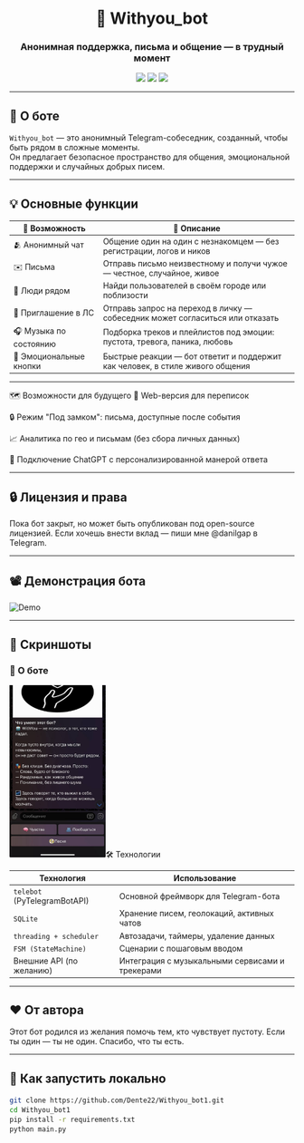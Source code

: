 <h1 align="center">🤖 Withyou_bot</h1>
<h3 align="center">Анонимная поддержка, письма и общение — в трудный момент</h3>

<p align="center">
  <img src="https://img.shields.io/badge/telegram-бот-blue?logo=telegram" />
  <img src="https://img.shields.io/badge/made_with-python-blue?logo=python" />
  <img src="https://img.shields.io/badge/database-sqlite-lightgrey?logo=sqlite" />
</p>

---

## 🧠 О боте

`Withyou_bot` — это анонимный Telegram-собеседник, созданный, чтобы быть рядом в сложные моменты.  
Он предлагает безопасное пространство для общения, эмоциональной поддержки и случайных добрых писем.

---

## 💡 Основные функции

| 🧩 Возможность            | 💬 Описание                                                                 |
|--------------------------|------------------------------------------------------------------------------|
| 🫂 Анонимный чат         | Общение один на один с незнакомцем — без регистрации, логов и ников         |
| ✉️ Письма                | Отправь письмо неизвестному и получи чужое — честное, случайное, живое      |
| 📍 Люди рядом            | Найди пользователей в своём городе или поблизости                          |
| 💌 Приглашение в ЛС      | Отправь запрос на переход в личку — собеседник может согласиться или отказать |
| 🎧 Музыка по состоянию   | Подборка треков и плейлистов под эмоции: пустота, тревога, паника, любовь  |
| 🧠 Эмоциональные кнопки  | Быстрые реакции — бот ответит и поддержит как человек, в стиле живого общения |



---

🗺️ Возможности для будущего
🔗 Web-версия для переписок

🔒 Режим "Под замком": письма, доступные после события

📈 Аналитика по гео и письмам (без сбора личных данных)

🧠 Подключение ChatGPT с персонализированной манерой ответа

---

## 🔒 Лицензия и права
Пока бот закрыт, но может быть опубликован под open-source лицензией.
Если хочешь внести вклад — пиши мне @danilgap в Telegram.

---

## 📽 Демонстрация бота
![Demo](demo.gif)

---

## 📸 Скриншоты
<h3>🧠 О боте</h3>
<img src="media/5208607604543189539.jpg" width="170"/
---

## 🛠 Технологии

| Технология | Использование |
|------------|----------------|
| `telebot` (PyTelegramBotAPI) | Основной фреймворк для Telegram-бота |
| `SQLite` | Хранение писем, геолокаций, активных чатов |
| `threading + scheduler` | Автозадачи, таймеры, удаление данных |
| `FSM (StateMachine)` | Сценарии с пошаговым вводом |
| Внешние API (по желанию) | Интеграция с музыкальными сервисами и трекерами |

---

## ❤️ От автора
Этот бот родился из желания помочь тем, кто чувствует пустоту.
Если ты один — ты не один.
Спасибо, что ты есть.

---

## 🚀 Как запустить локально

```bash
git clone https://github.com/Dente22/Withyou_bot1.git
cd Withyou_bot1
pip install -r requirements.txt
python main.py
